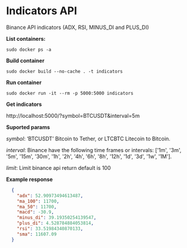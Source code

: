 # Indicators API
Binance API indicators (ADX, RSI, MINUS_DI and PLUS_DI)

**List containers:**

``sudo docker ps -a``

**Build container**

``sudo docker build --no-cache . -t indicators``

**Run container**

``sudo docker run -it --rm -p 5000:5000 indicators``

**Get indicators**

http://localhost:5000/?symbol=BTCUSDT&interval=5m

**Suported params**

*symbol*: ‘BTCUSDT’ Bitcoin to Tether, or LTCBTC Litecoin to Bitcoin.

*interval*: Binance have the following time frames or intervals: ['1m', '3m', '5m', '15m', '30m', '1h', '2h', '4h', '6h', '8h', '12h', '1d', '3d', '1w', '1M'].

*limit*: Limit binance api return default is 100

**Example response**

```json
  {
    "adx": 52.90973494613487,
    "ma_100": 11700,
    "ma_50": 11700,
    "macd": -30.9,
    "minus_di": 39.19350254139547,
    "plus_di": 4.528784884053814,
    "rsi": 33.51984340870133,
    "sma": 11607.09
  }
```
